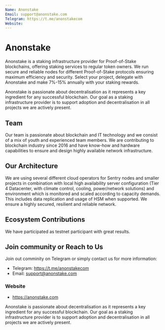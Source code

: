 ```yaml
---
Name: Anonstake
Email: support@anonstake.com
Telegram: https://t.me/anonstakecom
Website: 
---
```


# Anonstake 

Anonstake is a staking infrastructure provider for Proof-of-Stake blockchains, offering staking services to regular token owners. We run secure and reliable nodes for different Proof-of-Stake protocols ensuring maximum efficiency and security. Select your project, delegate with Anonstake and make 7%-15% annually with your staking rewards.

Anonstake is passionate about decentralisation as it represents a key ingredient for any successful blockchain. Our goal as a staking infrastructure provider is to support adoption and decentralisation in all projects we are actively present.

## Team

Our team is passionate about blockchain and IT technology and we consist of a mix of youth and experienced team members. We are contributing to blockchain industry since 2016 and have know-how and hardware capabilities to ensure and design highly available network infrastructure.


## Our Architecture

We are using several different cloud operators for Sentry nodes and smaller projects in combination with local high availability server configuration (Tier 4 Datacenter, with climate control, cooling, power/network solutions) and environment which is monitored and scaled according to capacity demands. This includes data replication and usage of HSM when supported. We ensure a highly secured, resilient and reliable network.


## Ecosystem Contributions

We have participated as testnet participant with great results.

## Join community or Reach to Us

Join out comminity on Telegram or simply contact us for more information:
- Telegram: https://t.me/anonstakecom
- Email: support@anonstake.com


### Website

 - https://anonstake.com

Anonstake is passionate about decentralisation as it represents a key ingredient for any successful blockchain. Our goal as a staking infrastructure provider is to support adoption and decentralisation in all projects we are actively present.

